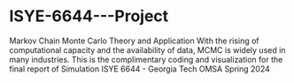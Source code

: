 # ISYE-6644---Project
Markov Chain Monte Carlo Theory and Application 
With the rising of computational capacity and the availability of data, MCMC is widely used in many industries. 
This is the complimentary coding and visualization for the final report of Simulation ISYE 6644 - Georgia Tech OMSA Spring 2024 
